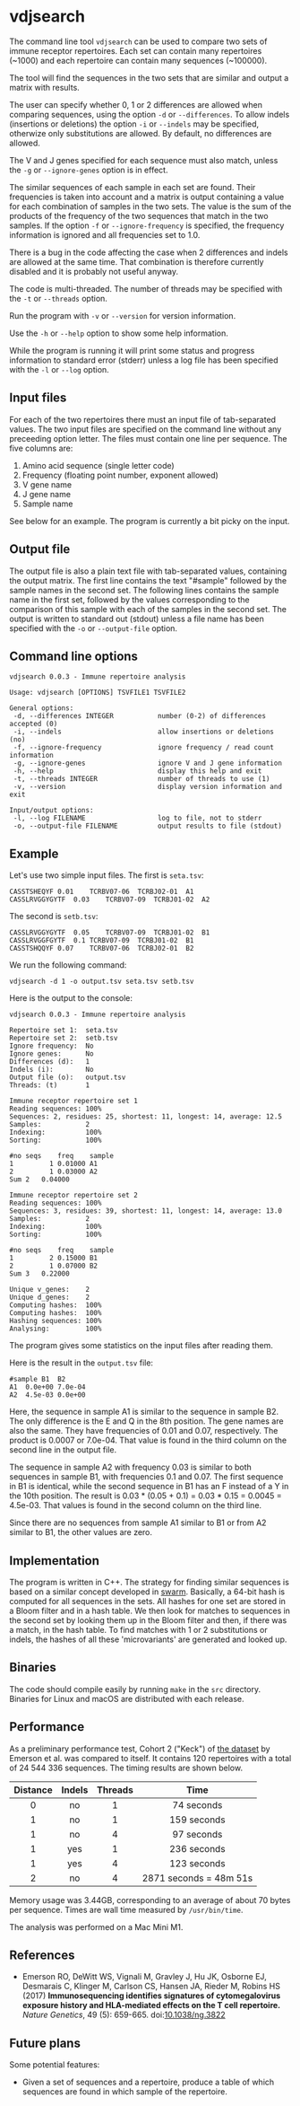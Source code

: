 # vdjsearch

The command line tool `vdjsearch` can be used to compare two sets of
immune receptor repertoires. Each set can contain many repertoires
(~1000) and each repertoire can contain many sequences (~100000).

The tool will find the sequences in the two sets that are similar and
output a matrix with results.

The user can specify whether 0, 1 or 2 differences are allowed when
comparing sequences, using the option `-d` or `--differences`. To allow
indels (insertions or deletions) the option `-i` or `--indels` may be
specified, otherwize only substitutions are allowed.  By default, no
differences are allowed.

The V and J genes specified for each sequence must also match, unless
the `-g` or `--ignore-genes` option is in effect.

The similar sequences of each sample in each set are found.  Their
frequencies is taken into account and a matrix is output containing a
value for each combination of samples in the two sets. The value is
the sum of the products of the frequency of the two sequences that
match in the two samples. If the option `-f` or `--ignore-frequency` is
specified, the frequency information is ignored and all frequencies
set to 1.0.

There is a bug in the code affecting the case when 2 differences and
indels are allowed at the same time. That combination is therefore
currently disabled and it is probably not useful anyway.

The code is multi-threaded. The number of threads may be specified
with the `-t` or `--threads` option.

Run the program with `-v` or `--version` for version information.

Use the `-h` or `--help` option to show some help information.

While the program is running it will print some status and progress
information to standard error (stderr) unless a log file has been
specified with the `-l` or `--log` option.


## Input files

For each of the two repertoires there must an input file of
tab-separated values. The two input files are specified on the command
line without any preceeding option letter.  The files must contain one
line per sequence. The five columns are:

1. Amino acid sequence (single letter code)
2. Frequency (floating point number, exponent allowed)
3. V gene name
4. J gene name
5. Sample name

See below for an example. The program is currently a bit picky on the
input.


## Output file

The output file is also a plain text file with tab-separated values,
containing the output matrix. The first line contains the text
"#sample" followed by the sample names in the second set. The
following lines contains the sample name in the first set, followed by
the values corresponding to the comparison of this sample with each of
the samples in the second set. The output is written to standard out
(stdout) unless a file name has been specified with the `-o` or
`--output-file` option.


## Command line options

```
vdjsearch 0.0.3 - Immune repertoire analysis

Usage: vdjsearch [OPTIONS] TSVFILE1 TSVFILE2

General options:
 -d, --differences INTEGER           number (0-2) of differences accepted (0)
 -i, --indels                        allow insertions or deletions (no)
 -f, --ignore-frequency              ignore frequency / read count information
 -g, --ignore-genes                  ignore V and J gene information
 -h, --help                          display this help and exit
 -t, --threads INTEGER               number of threads to use (1)
 -v, --version                       display version information and exit

Input/output options:
 -l, --log FILENAME                  log to file, not to stderr
 -o, --output-file FILENAME          output results to file (stdout)
```


## Example

Let's use two simple input files. The first is `seta.tsv`:

```
CASSTSHEQYF	0.01	TCRBV07-06	TCRBJ02-01	A1
CASSLRVGGYGYTF	0.03	TCRBV07-09	TCRBJ01-02	A2
```

The second is `setb.tsv`:

```
CASSLRVGGYGYTF	0.05	TCRBV07-09	TCRBJ01-02	B1
CASSLRVGGFGYTF	0.1	TCRBV07-09	TCRBJ01-02	B1
CASSTSHQQYF	0.07	TCRBV07-06	TCRBJ02-01	B2
```

We run the following command:

`vdjsearch -d 1 -o output.tsv seta.tsv setb.tsv`

Here is the output to the console:

```
vdjsearch 0.0.3 - Immune repertoire analysis

Repertoire set 1:  seta.tsv
Repertoire set 2:  setb.tsv
Ignore frequency:  No
Ignore genes:      No
Differences (d):   1
Indels (i):        No
Output file (o):   output.tsv
Threads: (t)       1

Immune receptor repertoire set 1
Reading sequences: 100%
Sequences: 2, residues: 25, shortest: 11, longest: 14, average: 12.5
Samples:           2
Indexing:          100%
Sorting:           100%

#no	seqs	freq	sample
1	      1	0.01000	A1
2	      1	0.03000	A2
Sum	2	0.04000

Immune receptor repertoire set 2
Reading sequences: 100%
Sequences: 3, residues: 39, shortest: 11, longest: 14, average: 13.0
Samples:           2
Indexing:          100%
Sorting:           100%

#no	seqs	freq	sample
1	      2	0.15000	B1
2	      1	0.07000	B2
Sum	3	0.22000

Unique v_genes:    2
Unique d_genes:    2
Computing hashes:  100%
Computing hashes:  100%
Hashing sequences: 100%
Analysing:         100%

```

The program gives some statistics on the input files after reading
them.

Here is the result in the `output.tsv` file:

```
#sample	B1	B2
A1	0.0e+00	7.0e-04
A2	4.5e-03	0.0e+00
```

Here, the sequence in sample A1 is similar to the sequence in sample
B2. The only difference is the E and Q in the 8th position. The gene
names are also the same. They have frequencies of 0.01 and 0.07,
respectively. The product is 0.0007 or 7.0e-04. That value is found in
the third column on the second line in the output file.

The sequence in sample A2 with frequency 0.03 is similar to both
sequences in sample B1, with frequencies 0.1 and 0.07. The first
sequence in B1 is identical, while the second sequence in B1 has an F
instead of a Y in the 10th position. The result is 0.03 * (0.05 + 0.1)
= 0.03 * 0.15 = 0.0045 = 4.5e-03. That values is found in the second
column on the third line.

Since there are no sequences from sample A1 similar to B1 or from A2
similar to B1, the other values are zero.


## Implementation

The program is written in C++. The strategy for finding similar
sequences is based on a similar concept developed in
[swarm](https://github.com/torognes/swarm). Basically, a 64-bit hash
is computed for all sequences in the sets. All hashes for one set are
stored in a Bloom filter and in a hash table. We then look for matches
to sequences in the second set by looking them up in the Bloom filter
and then, if there was a match, in the hash table. To find matches
with 1 or 2 substitutions or indels, the hashes of all these
'microvariants' are generated and looked up.


## Binaries

The code should compile easily by running `make` in the `src`
directory. Binaries for Linux and macOS are distributed with each
release.


## Performance

As a preliminary performance test, Cohort 2 ("Keck") of
[the dataset](https://s3-us-west-2.amazonaws.com/publishedproject-supplements/emerson-2017-natgen/emerson-2017-natgen.zip)
by Emerson et al. was compared to itself. It contains 120 repertoires
with a total of 24 544 336 sequences. The timing results are shown below.

Distance | Indels | Threads | Time
:------: | :----: | :-----: | :--:
0 | no  | 1 | 74 seconds
1 | no  | 1 | 159 seconds
1 | no  | 4 | 97 seconds
1 | yes | 1 | 236 seconds
1 | yes | 4 | 123 seconds
2 | no  | 4 | 2871 seconds = 48m 51s

Memory usage was 3.44GB, corresponding to an average of about 70 bytes
per sequence. Times are wall time measured by `/usr/bin/time`.

The analysis was performed on a Mac Mini M1.


## References

* Emerson RO, DeWitt WS, Vignali M, Gravley J, Hu JK, Osborne EJ, Desmarais C, Klinger M, Carlson CS, Hansen JA, Rieder M, Robins HS (2017)
**Immunosequencing identifies signatures of cytomegalovirus exposure history and HLA-mediated effects on the T cell repertoire.**
*Nature Genetics*, 49 (5): 659-665.
doi:[10.1038/ng.3822](https://doi.org/10.1038/ng.3822)


## Future plans

Some potential features:

* Given a set of sequences and a repertoire, produce a table of which
sequences are found in which sample of the repertoire.

